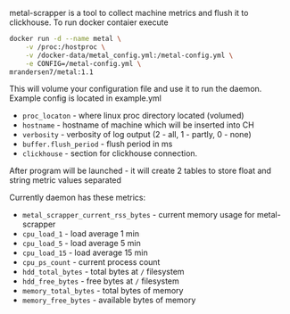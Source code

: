 metal-scrapper is a tool to collect machine metrics and flush it to clickhouse. To run docker contaier execute
```bash
docker run -d --name metal \
    -v /proc:/hostproc \
    -v /docker-data/metal_config.yml:/metal-config.yml \
    -e CONFIG=/metal-config.yml \
mrandersen7/metal:1.1
```

This will volume your configuration file and use it to run the daemon. Example config is located in
example.yml

* ```proc_locaton``` - where linux proc directory located (volumed)
* ```hostname``` - hostname of machine which will be inserted into CH
* ```verbosity``` - verbosity of log output (2 - all, 1 - partly, 0 - none)
* ```buffer.flush_period``` - flush period in ms
* ```clickhouse``` - section for clickhouse connection.

After program will be launched - it will create 2 tables to store float and string metric values separated

Currently daemon has these metrics:

* ```metal_scrapper_current_rss_bytes``` - current memory usage for metal-scrapper
* ```cpu_load_1``` - load average 1 min
* ```cpu_load_5``` - load average 5 min
* ```cpu_load_15``` - load average 15 min
* ```cpu_ps_count``` - current process count
* ```hdd_total_bytes``` - total bytes at ```/``` filesystem
* ```hdd_free_bytes``` - free bytes at ```/``` filesystem
* ```memory_total_bytes``` - total bytes of memory
* ```memory_free_bytes``` - available bytes of memory
